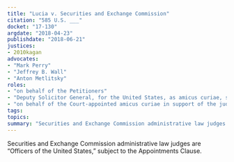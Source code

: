 ```yaml
---
title: "Lucia v. Securities and Exchange Commission"
citation: "585 U.S. ___"
docket: "17-130"
argdate: "2018-04-23"
publishdate: "2018-06-21"
justices:
- 2010kagan
advocates:
- "Mark Perry"
- "Jeffrey B. Wall"
- "Anton Metlitsky"
roles:
- "on behalf of the Petitioners"
- "Deputy Solicitor General, for the United States, as amicus curiae, supporting the Petitioners"
- "on behalf of the Court-appointed amicus curiae in support of the judgment below"
tags:
topics:
summary: "Securities and Exchange Commission administrative law judges are “Officers of the United States,” subject to the Appointments Clause."
---
```

Securities and Exchange Commission administrative law judges are “Officers of the United States,” subject to the Appointments Clause.

